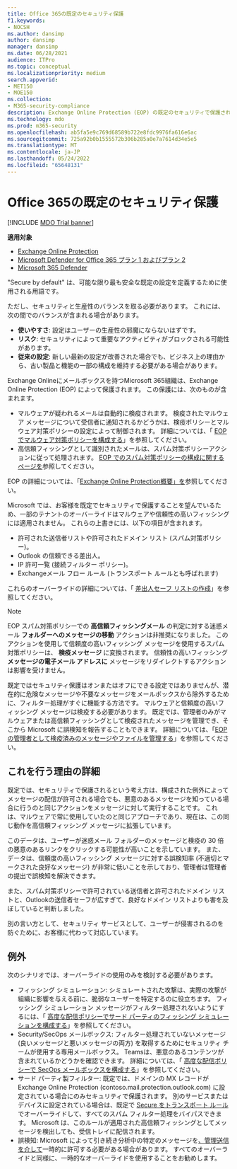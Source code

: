```yaml
---
title: Office 365の既定のセキュリティ保護
f1.keywords:
- NOCSH
ms.author: dansimp
author: dansimp
manager: dansimp
ms.date: 06/28/2021
audience: ITPro
ms.topic: conceptual
ms.localizationpriority: medium
search.appverid:
- MET150
- MOE150
ms.collection:
- M365-security-compliance
description: Exchange Online Protection (EOP) の既定のセキュリティで保護された設定の詳細を確認する
ms.technology: mdo
ms.prod: m365-security
ms.openlocfilehash: ab5fa5e9c769d68589b722e8fdc9976fa616e6ac
ms.sourcegitcommit: 725a92b0b1555572b306b285a0e7a7614d34e5e5
ms.translationtype: MT
ms.contentlocale: ja-JP
ms.lasthandoff: 05/24/2022
ms.locfileid: "65648131"
---
```

# <a name="secure-by-default-in-office-365"></a>Office 365の既定のセキュリティ保護

[!INCLUDE [MDO Trial banner](../includes/mdo-trial-banner.md)]

**適用対象**
- [Exchange Online Protection](exchange-online-protection-overview.md)
- [Microsoft Defender for Office 365 プラン 1 およびプラン 2](defender-for-office-365.md)
- [Microsoft 365 Defender](../defender/microsoft-365-defender.md)

"Secure by default" は、可能な限り最も安全な既定の設定を定義するために使用される用語です。

ただし、セキュリティと生産性のバランスを取る必要があります。 これには、次の間でのバランスが含まれる場合があります。

- **使いやすさ**: 設定はユーザーの生産性の邪魔にならないはずです。
- **リスク**: セキュリティによって重要なアクティビティがブロックされる可能性があります。
- **従来の設定**: 新しい最新の設定が改善された場合でも、ビジネス上の理由から、古い製品と機能の一部の構成を維持する必要がある場合があります。

Exchange Onlineにメールボックスを持つMicrosoft 365組織は、Exchange Online Protection (EOP) によって保護されます。 この保護には、次のものが含まれます。

- マルウェアが疑われるメールは自動的に検疫されます。 検疫されたマルウェア メッセージについて受信者に通知されるかどうかは、検疫ポリシーとマルウェア対策ポリシーの設定によって制御されます。 詳細については、「 [EOP でマルウェア対策ポリシーを構成する](configure-anti-malware-policies.md)」を参照してください。
- 高信頼フィッシングとして識別されたメールは、スパム対策ポリシーアクションに従って処理されます。 [EOP でのスパム対策ポリシーの構成に関するページを](configure-your-spam-filter-policies.md)参照してください。

EOP の詳細については、「[Exchange Online Protection概要」を](exchange-online-protection-overview.md)参照してください。

Microsoft では、お客様を既定でセキュリティで保護することを望んでいるため、一部のテナントのオーバーライドはマルウェアや信頼性の高いフィッシングには適用されません。 これらの上書きには、以下の項目が含まれます。

- 許可された送信者リストや許可されたドメイン リスト (スパム対策ポリシー)。
- Outlook の信頼できる差出人。
- IP 許可一覧 (接続フィルター ポリシー)。
- Exchangeメール フロー ルール (トランスポート ルールとも呼ばれます)

これらのオーバーライドの詳細については、「 [差出人セーフ リストの作成](create-safe-sender-lists-in-office-365.md)」を参照してください。

> [!NOTE]
> EOP スパム対策ポリシーでの **高信頼フィッシングメール** の判定に対する迷惑メール **フォルダーへのメッセージの移動** アクションは非推奨になりました。 このアクションを使用して信頼度の高いフィッシング メッセージを使用するスパム対策ポリシーは、 **検疫メッセージ** に変換されます。 信頼性の高いフィッシング **メッセージの電子メール アドレスに** メッセージをリダイレクトするアクションは影響を受けません。

既定ではセキュリティ保護はオンまたはオフにできる設定ではありませんが、潜在的に危険なメッセージや不要なメッセージをメールボックスから除外するために、フィルター処理がすぐに機能する方法です。 マルウェアと信頼度の高いフィッシング メッセージは検疫する必要があります。 既定では、管理者のみがマルウェアまたは高信頼フィッシングとして検疫されたメッセージを管理でき、そこから Microsoft に誤検知を報告することもできます。 詳細については、「[EOP の管理者として検疫済みのメッセージやファイルを管理する](manage-quarantined-messages-and-files.md)」を参照してください。

## <a name="more-on-why-were-doing-this"></a>これを行う理由の詳細

既定では、セキュリティで保護されるという考え方は、構成された例外によってメッセージの配信が許可される場合でも、悪意のあるメッセージを知っている場合に行うのと同じアクションをメッセージに対して実行することです。 これは、マルウェアで常に使用していたのと同じアプローチであり、現在は、この同じ動作を高信頼フィッシング メッセージに拡張しています。

このデータは、ユーザーが迷惑メール フォルダーのメッセージと検疫の 30 倍の悪意のあるリンクをクリックする可能性が高いことを示しています。 また、データは、信頼度の高いフィッシング メッセージに対する誤検知率 (不適切とマークされた良好なメッセージ) が非常に低いことを示しており、管理者は管理者の提出で誤検知を解決できます。

また、スパム対策ポリシーで許可されている送信者と許可されたドメイン リストと、Outlookの送信者セーフが広すぎて、良好なドメイン リストよりも害を及ぼしていると判断しました。

別の言い方として、セキュリティ サービスとして、ユーザーが侵害されるのを防ぐために、お客様に代わって対応しています。

## <a name="exceptions"></a>例外

次のシナリオでは、オーバーライドの使用のみを検討する必要があります。

- フィッシング シミュレーション: シミュレートされた攻撃は、実際の攻撃が組織に影響を与える前に、脆弱なユーザーを特定するのに役立ちます。 フィッシング シミュレーション メッセージがフィルター処理されないようにするには、「 [高度な配信ポリシーでサード パーティのフィッシング シミュレーションを構成する](/microsoft-365/security/office-365-security/configure-advanced-delivery#use-the-microsoft-365-defender-portal-to-configure-third-party-phishing-simulations-in-the-advanced-delivery-policy)」を参照してください。
- Security/SecOps メールボックス: フィルター処理されていないメッセージ (良いメッセージと悪いメッセージの両方) を取得するためにセキュリティ チームが使用する専用メールボックス。 Teamsは、悪意のあるコンテンツが含まれているかどうかを確認できます。 詳細については、「 [高度な配信ポリシーで SecOps メールボックスを構成する](/microsoft-365/security/office-365-security/configure-advanced-delivery#use-the-microsoft-365-defender-portal-to-configure-secops-mailboxes-in-the-advanced-delivery-policy)」を参照してください。
- サード パーティ製フィルター: 既定では、ドメインの MX レコードが Exchange Online Protection (contoso.mail.protection.outlook.com) に設定されている場合にのみセキュリティで保護されます。 別のサービスまたはデバイスに設定されている場合は、既定で [Secure をトランスポート ルール](/exchange/security-and-compliance/mail-flow-rules/use-rules-to-set-scl) でオーバーライドして、すべてのスパム フィルター処理をバイパスできます。 Microsoft は、このルールが適用された高信頼フィッシングとしてメッセージを検出しても、受信トレイに配信されます。 
- 誤検知: Microsoft によって引き続き分析中の特定のメッセージを[、管理送信を介して](admin-submission.md)一時的に許可する必要がある場合があります。 すべてのオーバーライドと同様に、一時的なオーバーライドを使用することをお勧めします。
